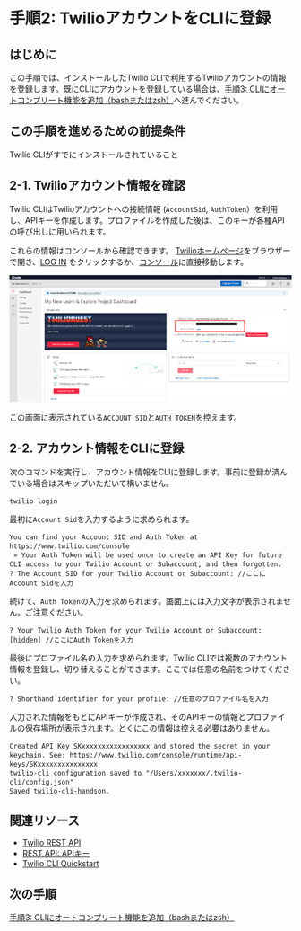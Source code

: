 #  手順2: TwilioアカウントをCLIに登録
## はじめに
この手順では、インストールしたTwilio CLIで利用するTwilioアカウントの情報を登録します。既にCLIにアカウントを登録している場合は、[手順3: CLIにオートコンプリート機能を追加（bashまたはzsh）](./01-03-Autocomplete.md)へ進んでください。

## この手順を進めるための前提条件
Twilio CLIがすでにインストールされていること

## 2-1. Twilioアカウント情報を確認

Twilio CLIはTwilioアカウントへの接続情報 (`AccountSid`, `AuthToken`）を利用し、APIキーを作成します。プロファイルを作成した後は、このキーが各種APIの呼び出しに用いられます。

これらの情報はコンソールから確認できます。
[Twilioホームページ](https://www.twilio.com/)をブラウザーで開き、[LOG IN](https://www.twilio.com/login) をクリックするか、[コンソール](https://www.twilio.com/console)に直接移動します。

![Twilioコンソール](../assets/01-twilio-console.png "Twilioコンソール")

この画面に表示されている`ACCOUNT SID`と`AUTH TOKEN`を控えます。

## 2-2. アカウント情報をCLIに登録

次のコマンドを実行し、アカウント情報をCLIに登録します。事前に登録が済んでいる場合はスキップいただいて構いません。

```
twilio login
```

最初に`Account Sid`を入力するように求められます。

```
You can find your Account SID and Auth Token at https://www.twilio.com/console
 » Your Auth Token will be used once to create an API Key for future CLI access to your Twilio Account or Subaccount, and then forgotten.
? The Account SID for your Twilio Account or Subaccount: //ここにAccount Sidを入力
```

続けて、`Auth Token`の入力を求められます。画面上には入力文字が表示されません。ご注意ください。

```
? Your Twilio Auth Token for your Twilio Account or Subaccount: [hidden] //ここにAuth Tokenを入力
```

最後にプロファイル名の入力を求められます。Twilio CLIでは複数のアカウント情報を登録し、切り替えることができます。ここでは任意の名前をつけてください。

```
? Shorthand identifier for your profile: //任意のプロファイル名を入力
```
入力された情報をもとにAPIキーが作成され、そのAPIキーの情報とプロファイルの保存場所が表示されます。とくにこの情報は控える必要はありません。

```
Created API Key SKxxxxxxxxxxxxxxxxx and stored the secret in your keychain. See: https://www.twilio.com/console/runtime/api-keys/SKxxxxxxxxxxxxxxx
twilio-cli configuration saved to "/Users/xxxxxxx/.twilio-cli/config.json"
Saved twilio-cli-handson.
```

## 関連リソース

- [Twilio REST API](https://jp.twilio.com/docs/iam/api)
- [REST API: APIキー](https://jp.twilio.com/docs/iam/keys/api-key)
- [Twilio CLI Quickstart](https://www.twilio.com/docs/twilio-cli/quickstart)



## 次の手順
[手順3: CLIにオートコンプリート機能を追加（bashまたはzsh）](./01-03-Autocomplete.md)